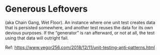# Generous Leftovers

(aka Chain Gang, Wet Floor). An instance where one unit test creates data that is persisted somewhere, and another test reuses the data for its own devious purposes. If the “generator” is ran afterward, or not at all, the test using that data will outright fail.

Ref: https://www.yegor256.com/2018/12/11/unit-testing-anti-patterns.html
